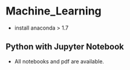 # Machine_Learning

- install anaconda > 1.7

## Python with Jupyter Notebook

- All notebooks and pdf are available.
